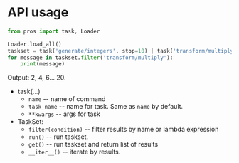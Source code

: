 # API usage

```python
from pros import task, Loader

Loader.load_all()
taskset = task('generate/integers', stop=10) | task('transform/multiply', multiplier=2)
for message in taskset.filter('transform/multiply'):
    print(message)
```

Output: 2, 4, 6... 20.

* task(...)
    * `name` -- name of command
    * `task_name` -- name for task. Same as `name` by default.
    * `**kwargs` -- args for task
* TaskSet:
    * `filter(condition)` -- filter results by name or lambda expression
    * `run()` -- run taskset.
    * `get()` -- run taskset and return list of results
    * `__iter__()` -- iterate by results.

